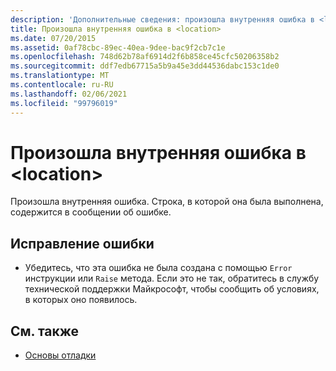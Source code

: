 ```yaml
---
description: 'Дополнительные сведения: произошла внутренняя ошибка в <location>'
title: Произошла внутренняя ошибка в <location>
ms.date: 07/20/2015
ms.assetid: 0af78cbc-89ec-40ea-9dee-bac9f2cb7c1e
ms.openlocfilehash: 748d62b78af6914d2f6b858ce45cfc50206358b2
ms.sourcegitcommit: ddf7edb67715a5b9a45e3dd44536dabc153c1de0
ms.translationtype: MT
ms.contentlocale: ru-RU
ms.lasthandoff: 02/06/2021
ms.locfileid: "99796019"
---
```

# <a name="internal-error-happened-at-location"></a>Произошла внутренняя ошибка в \<location>

Произошла внутренняя ошибка. Строка, в которой она была выполнена, содержится в сообщении об ошибке.  
  
## <a name="to-correct-this-error"></a>Исправление ошибки  
  
- Убедитесь, что эта ошибка не была создана с помощью `Error` инструкции или `Raise` метода. Если это не так, обратитесь в службу технической поддержки Майкрософт, чтобы сообщить об условиях, в которых оно появилось.  
  
## <a name="see-also"></a>См. также

- [Основы отладки](/visualstudio/debugger/debugger-feature-tour)
